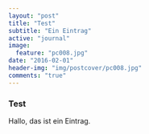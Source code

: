 ```yaml
---
layout: "post"
title: "Test"
subtitle: "Ein Eintrag"
active: "journal"
image:
  feature: "pc008.jpg"
date: "2016-02-01"
header-img: "img/postcover/pc008.jpg"
comments: "true"
---
```


### Test

Hallo, das ist ein Eintrag.
